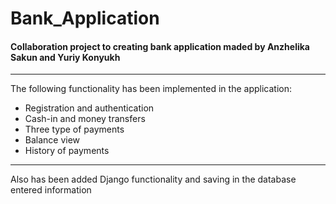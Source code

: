 # Bank_Application #

#### Collaboration project to creating bank application maded by Anzhelika Sakun and Yuriy Konyukh

-------------------------------------------------------------------------------
The following functionality has been implemented in the application:
* Registration and authentication
* Cash-in and money transfers
* Three type of payments
* Balance view
* History of payments
--------------------------------------------------------------------------------
Also has been added Django functionality and saving in the database entered information 


